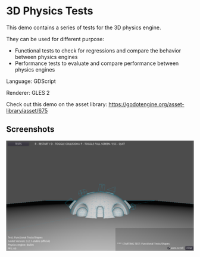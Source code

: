 # 3D Physics Tests

This demo contains a series of tests for the 3D
physics engine.

They can be used for different purpose:

- Functional tests to check for regressions and
  compare the behavior between physics engines
- Performance tests to evaluate and compare
  performance between physics engines

Language: GDScript

Renderer: GLES 2

Check out this demo on the asset library: https://godotengine.org/asset-library/asset/675

## Screenshots

![Screenshot](screenshots/screenshot.png)
